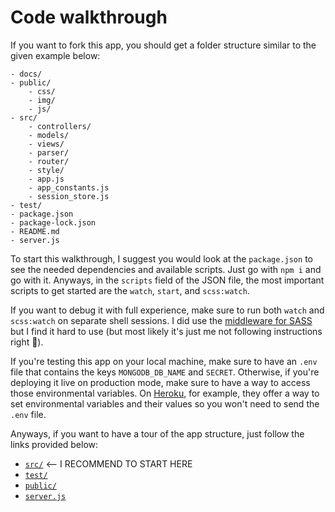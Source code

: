 # Code walkthrough
If you want to fork this app, you should get a folder structure similar to the given example below:

```
- docs/
- public/
    - css/
    - img/
    - js/
- src/
    - controllers/
    - models/
    - views/
    - parser/
    - router/
    - style/
    - app.js
    - app_constants.js
    - session_store.js
- test/
- package.json
- package-lock.json
- README.md
- server.js
```

To start this walkthrough, I suggest you would look at the `package.json` to see the needed dependencies and available scripts. Just go with `npm i` and go with it. Anyways, in the `scripts` field of the JSON file, the most important scripts to get started are the `watch`, `start`, and `scss:watch`.

If you want to debug it with full experience, make sure to run both `watch` and `scss:watch` on separate shell sessions. I did use the [middleware for SASS](https://github.com/sass/node-sass-middleware) but I find it hard to use (but most likely it's just me not following instructions right 🤔).

If you're testing this app on your local machine, make sure to have an `.env` file that contains the keys `MONGODB_DB_NAME` and `SECRET`. Otherwise, if you're deploying it live on production mode, make sure to have a way to access those environmental variables. On [Heroku](https://devcenter.heroku.com/articles/config-vars), for example, they offer a way to set environmental variables and their values so you won't need to send the `.env` file.

Anyways, if you want to have a tour of the app structure, just follow the links provided below:
- [`src/`](./app/src.md) <-- I RECOMMEND TO START HERE
- [`test/`](./app/test.md)
- [`public/`](./app/public.md)
- [`server.js`](./app/server_js.md)
